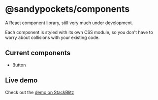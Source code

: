 # @sandypockets/components

A React component library, still very much under development. 

Each component is styled with its own CSS module, so you don't have to worry about collisions with your existing code. 

## Current components
- Button

## Live demo
Check out the [demo on StackBlitz](https://stackblitz.com/edit/react-uyja8n?file=src/App.js)
